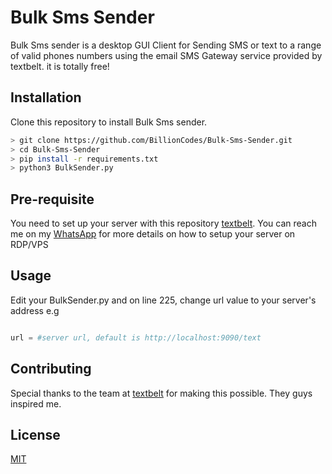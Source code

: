 # Bulk Sms Sender

Bulk Sms sender is a desktop GUI Client for Sending SMS or text to a range of valid phones numbers using the email SMS Gateway service provided by textbelt. it is totally free!

## Installation

Clone this repository to install Bulk Sms sender.

```bash
> git clone https://github.com/BillionCodes/Bulk-Sms-Sender.git
> cd Bulk-Sms-Sender
> pip install -r requirements.txt
> python3 BulkSender.py
```

## Pre-requisite

You need to set up your server with this repository [textbelt](https://github.com/typpo/textbelt.git).
You can reach me on my [WhatsApp](https://api.whatsapp.com/send?phone=+2348139474542&text=Hello%20Josiah%2C%20%0AI%20am%20reaching%20out%20to%20you%20about%20your%20Bulk%20SMS%20Sender%20repo%20on%20GitHub%0AMy%20name%20is) for more details on how to setup your server on RDP/VPS

## Usage

Edit your BulkSender.py and on line 225, change url value to your server's address e.g

```python

url = #server url, default is http://localhost:9090/text
```

## Contributing

Special thanks to the team at [textbelt](textbelt.com) for making this possible. They guys inspired me.

## License

[MIT](https://choosealicense.com/licenses/mit/)
